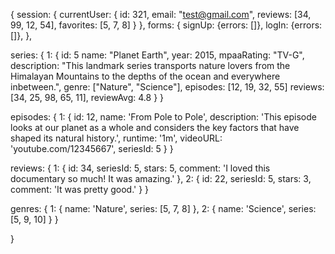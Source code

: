 {
  session: {
    currentUser: {
      id: 321,
      email: "test@gmail.com",
      reviews: [34, 99, 12, 54],
      favorites: [5, 7, 8]
    }
  },
  forms: {
    signUp: {errors: []},
    logIn: {errors: []},
  },

  series: {
    1: {
      id: 5
      name: "Planet Earth",
      year: 2015,
      mpaaRating: "TV-G",
      description: "This landmark series transports nature lovers from the
      Himalayan Mountains to the depths of the ocean and everywhere inbetween.",
      genre: ["Nature", "Science"],
      episodes: [12, 19, 32, 55]
      reviews: [34, 25, 98, 65, 11],
      reviewAvg: 4.8
    }
  }

  episodes: {
    1: {
      id: 12,
      name: 'From Pole to Pole',
      description: 'This episode looks at our planet as a whole and considers
      the key factors that have shaped its natural history.',
      runtime: '1m',
      videoURL: 'youtube.com/12345667',
      seriesId: 5
    }
  }

  reviews: {
    1: {
      id: 34,
      seriesId: 5,
      stars: 5,
      comment: 'I loved this documentary so much! It was amazing.'
    },
    2: {
      id: 22,
      seriesId: 5,
      stars: 3,
      comment: 'It was pretty good.'
    }
  }

  genres: {
    1: {
      name: 'Nature',
      series: [5, 7, 8]
    },
    2: {
      name: 'Science',
      series: [5, 9, 10]
    }
  }

}
